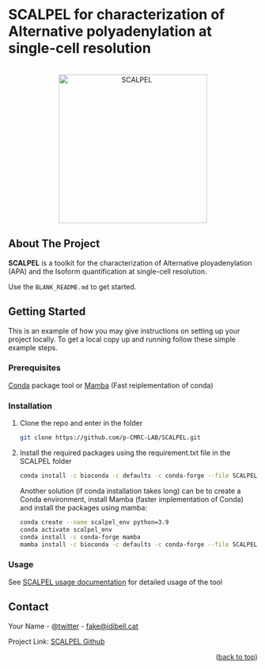 

SCALPEL for characterization of Alternative polyadenylation  at single-cell resolution
======================================================================================


<!-- PROJECT LOGO -->
<br />
<div align="center">
  <a href="https://github.com/othneildrew/Best-README-Template">
    <img src="https://upload.wikimedia.org/wikipedia/commons/thumb/b/ba/Dessin_scalpel.svg/1200px-Dessin_scalpel.svg.png" alt="SCALPEL" width="300" height="300">
  </a>
</div>




<!-- ABOUT THE PROJECT -->
## About The Project

**SCALPEL** is a toolkit for the characterization of Alternative ployadenylation (APA) and the Isoform quantification at single-cell resolution.

Use the `BLANK_README.md` to get started.


<!-- GETTING STARTED -->
## Getting Started

This is an example of how you may give instructions on setting up your project locally.
To get a local copy up and running follow these simple example steps.

### Prerequisites

[Conda](https://www.anaconda.com/) package tool or [Mamba](https://github.com/mamba-org/mamba) (Fast reiplementation of conda)

### Installation

1. Clone the repo and enter in the folder
   ```sh
   git clone https://github.com/p-CMRC-LAB/SCALPEL.git
   ```
2. Install the required packages using the requirement.txt file in the SCALPEL folder
   ```sh
   conda install -c bioconda -c defaults -c conda-forge --file SCALPEL/requirements.txt
   ```
   
   Another solution (if conda installation takes long) can be to create a Conda environment, install Mamba (faster implementation of Conda) and install the packages using mamba:
   ```sh
   conda create --name scalpel_env python=3.9
   conda activate scalpel_env
   conda install -c conda-forge mamba
   mamba install -c bioconda -c defaults -c conda-forge --file SCALPEL/requirements.txt
   ```

### Usage


See [SCALPEL usage documentation](https://readthedoctest-franz.readthedocs.io/en/latest/scRNAseq_10X.html) for detailed usage of the tool



<!-- CONTACT -->
## Contact

Your Name - [@twitter](https://twitter.com/aerodx5) - fake@idibell.cat

Project Link: [SCALPEL Github](https://github.com/p-CMRC-LAB/SCALPEL)

<p align="right">(<a href="#readme-top">back to top</a>)</p>

